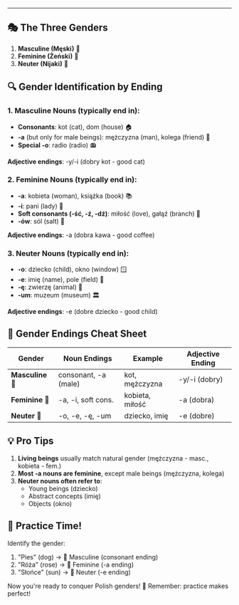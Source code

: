 
---
## **🎭 The Three Genders**

1. **Masculine (Męski)** 🧔
2. **Feminine (Żeński)** 👩
3. **Neuter (Nijaki)** 🧸

## **🔍 Gender Identification by Ending**

### **1. Masculine Nouns (typically end in):**
- **Consonants**: kot (cat), dom (house) 🏠
- **-a** (but only for male beings): mężczyzna (man), kolega (friend) 👨
- **Special -o**: radio (radio) 📻

**Adjective endings**: -y/-i (dobry kot - good cat)

### **2. Feminine Nouns (typically end in):**
- **-a**: kobieta (woman), książka (book) 📚
- **-i**: pani (lady) 👩
- **Soft consonants (-ść, -ź, -dź)**: miłość (love), gałąź (branch) 🌿
- **-ów**: sól (salt) 🧂

**Adjective endings**: -a (dobra kawa - good coffee)

### **3. Neuter Nouns (typically end in):**
- **-o**: dziecko (child), okno (window) 🪟
- **-e**: imię (name), pole (field) 🌾
- **-ę**: zwierzę (animal) 🐾
- **-um**: muzeum (museum) 🏛️

**Adjective endings**: -e (dobre dziecko - good child)

## **🎨 Gender Endings Cheat Sheet**

| Gender  | Noun Endings | Example | Adjective Ending |
|---------|-------------|---------|------------------|
| **Masculine** 🧔 | consonant, -a (male) | kot, mężczyzna | -y/-i (dobry) |
| **Feminine** 👩 | -a, -i, soft cons. | kobieta, miłość | -a (dobra) |
| **Neuter** 🧸 | -o, -e, -ę, -um | dziecko, imię | -e (dobre) |

## **💡 Pro Tips**
1. **Living beings** usually match natural gender (mężczyzna - masc., kobieta - fem.)
2. **Most -a nouns are feminine**, except male beings (mężczyzna, kolega)
3. **Neuter nouns often refer to**: 
   - Young beings (dziecko)
   - Abstract concepts (imię)
   - Objects (okno)

## **🌈 Practice Time!**
Identify the gender:
1. "Pies" (dog) → 🧔 Masculine (consonant ending)
2. "Róża" (rose) → 👩 Feminine (-a ending)
3. "Słońce" (sun) → 🧸 Neuter (-e ending)

Now you're ready to conquer Polish genders! 🎉 Remember: practice makes perfect!